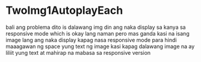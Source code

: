 # TwoImg1AutoplayEach
bali ang problema dito is dalawang img din ang naka display sa kanya sa responsive mode which is okay lang naman pero mas ganda kasi na isang image lang ang naka display kapag nasa responsive mode para hindi maaagawan ng space yung text ng image kasi kapag dalawang image na ay liliit yung text at mahirap na mabasa sa responsive version
